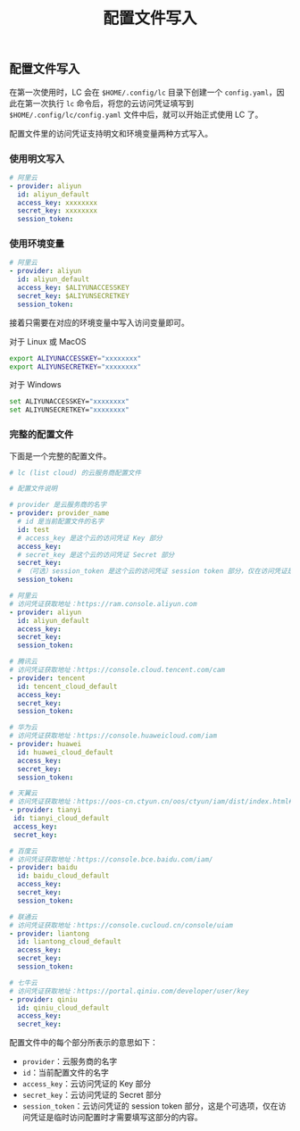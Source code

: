 ﻿---
title: 配置文件写入
---

## 配置文件写入

在第一次使用时，LC 会在 `$HOME/.config/lc` 目录下创建一个 `config.yaml`，因此在第一次执行 `lc` 命令后，将您的云访问凭证填写到 `$HOME/.config/lc/config.yaml` 文件中后，就可以开始正式使用 LC 了。

配置文件里的访问凭证支持明文和环境变量两种方式写入。

### 使用明文写入

```yaml
# 阿里云
- provider: aliyun
  id: aliyun_default
  access_key: xxxxxxxx
  secret_key: xxxxxxxx
  session_token:
```

### 使用环境变量

```yaml
# 阿里云
- provider: aliyun
  id: aliyun_default
  access_key: $ALIYUNACCESSKEY
  secret_key: $ALIYUNSECRETKEY
  session_token:
```

接着只需要在对应的环境变量中写入访问变量即可。

对于 Linux 或 MacOS

```sh
export ALIYUNACCESSKEY="xxxxxxxx"
export ALIYUNSECRETKEY="xxxxxxxx"
```

对于 Windows

```sh
set ALIYUNACCESSKEY="xxxxxxxx"
set ALIYUNSECRETKEY="xxxxxxxx"
```

### 完整的配置文件

下面是一个完整的配置文件。

```yaml
# lc (list cloud) 的云服务商配置文件

# 配置文件说明

# provider 是云服务商的名字
- provider: provider_name
  # id 是当前配置文件的名字
  id: test
  # access_key 是这个云的访问凭证 Key 部分
  access_key:
  # secret_key 是这个云的访问凭证 Secret 部分
  secret_key:
  # （可选）session_token 是这个云的访问凭证 session token 部分，仅在访问凭证是临时访问配置时才需要填写这部分的内容
  session_token:

# 阿里云
# 访问凭证获取地址：https://ram.console.aliyun.com
- provider: aliyun
  id: aliyun_default
  access_key:
  secret_key:
  session_token:

# 腾讯云
# 访问凭证获取地址：https://console.cloud.tencent.com/cam
- provider: tencent
  id: tencent_cloud_default
  access_key:
  secret_key:
  session_token:

# 华为云
# 访问凭证获取地址：https://console.huaweicloud.com/iam
- provider: huawei
  id: huawei_cloud_default
  access_key:
  secret_key:
  session_token:

# 天翼云
# 访问凭证获取地址：https://oos-cn.ctyun.cn/oos/ctyun/iam/dist/index.html#/certificate
- provider: tianyi
 id: tianyi_cloud_default
 access_key:
 secret_key:

# 百度云
# 访问凭证获取地址：https://console.bce.baidu.com/iam/
- provider: baidu
  id: baidu_cloud_default
  access_key:
  secret_key:
  session_token:

# 联通云
# 访问凭证获取地址：https://console.cucloud.cn/console/uiam
- provider: liantong
  id: liantong_cloud_default
  access_key:
  secret_key:
  session_token:

# 七牛云
# 访问凭证获取地址：https://portal.qiniu.com/developer/user/key
- provider: qiniu
  id: qiniu_cloud_default
  access_key:
  secret_key:
```

配置文件中的每个部分所表示的意思如下：

* `provider`：云服务商的名字
* `id`：当前配置文件的名字
* `access_key`：云访问凭证的 Key 部分
* `secret_key`：云访问凭证的 Secret 部分
* `session_token`：云访问凭证的 session token 部分，这是个可选项，仅在访问凭证是临时访问配置时才需要填写这部分的内容。


<Vssue />

<script>
export default {
    mounted () {
      this.$page.lastUpdated = "2024 年 4 月 20 日"
    }
  }
</script>